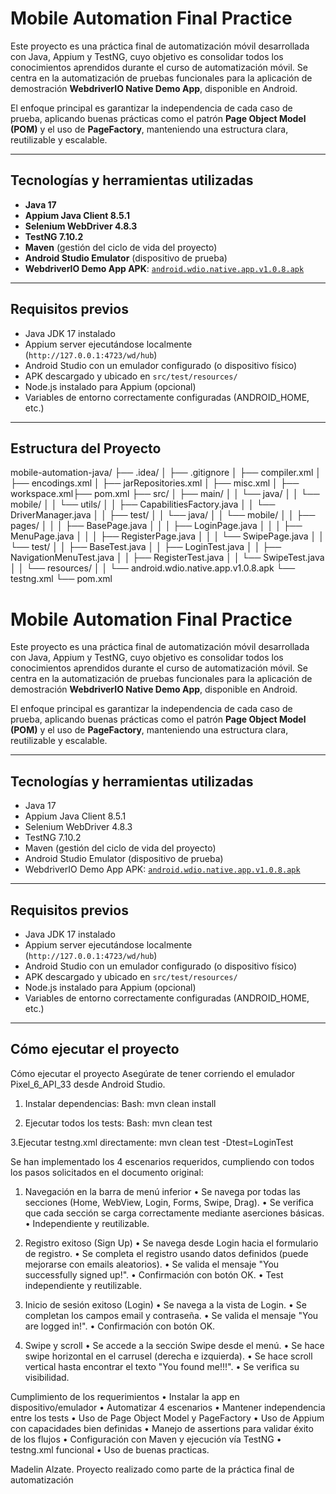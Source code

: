 # Mobile Automation Final Practice

Este proyecto es una práctica final de automatización móvil desarrollada con Java, Appium y TestNG, cuyo objetivo es consolidar todos los conocimientos aprendidos durante el curso de automatización móvil. Se centra en la automatización de pruebas funcionales para la aplicación de demostración **WebdriverIO Native Demo App**, disponible en Android.

El enfoque principal es garantizar la independencia de cada caso de prueba, aplicando buenas prácticas como el patrón **Page Object Model (POM)** y el uso de **PageFactory**, manteniendo una estructura clara, reutilizable y escalable.

---

## Tecnologías y herramientas utilizadas

- **Java 17**
- **Appium Java Client 8.5.1**
- **Selenium WebDriver 4.8.3**
- **TestNG 7.10.2**
- **Maven** (gestión del ciclo de vida del proyecto)
- **Android Studio Emulator** (dispositivo de prueba)
- **WebdriverIO Demo App APK**: [`android.wdio.native.app.v1.0.8.apk`](https://github.com/webdriverio/native-demo-app/releases)

---

## Requisitos previos

- Java JDK 17 instalado
- Appium server ejecutándose localmente (`http://127.0.0.1:4723/wd/hub`)
- Android Studio con un emulador configurado (o dispositivo físico)
- APK descargado y ubicado en `src/test/resources/`
- Node.js instalado para Appium (opcional)
- Variables de entorno correctamente configuradas (ANDROID_HOME, etc.)

---

## Estructura del Proyecto

mobile-automation-java/
├── .idea/
│   ├── .gitignore
│   ├── compiler.xml
│   ├── encodings.xml
│   ├── jarRepositories.xml
│   ├── misc.xml
│   ├── workspace.xml├── pom.xml
├── src/
│   ├── main/
│   │   └── java/
│   │       └── mobile/
│   │           └── utils/
│   │               ├── CapabilitiesFactory.java
│   │               └── DriverManager.java
│
│   ├── test/
│   │   └── java/
│   │       └── mobile/
│   │           ├── pages/
│   │           │   ├── BasePage.java
│   │           │   ├── LoginPage.java
│   │           │   ├── MenuPage.java
│   │           │   ├── RegisterPage.java
│   │           │   └── SwipePage.java
│   │           └── test/
│   │               ├── BaseTest.java
│   │               ├── LoginTest.java
│   │               ├── NavigationMenuTest.java
│   │               ├── RegisterTest.java
│   │               └── SwipeTest.java
│   │ └── resources/
│   │     └── android.wdio.native.app.v1.0.8.apk
└── testng.xml
└── pom.xml 
# Mobile Automation Final Practice

Este proyecto es una práctica final de automatización móvil desarrollada con Java, Appium y TestNG, cuyo objetivo es consolidar todos los conocimientos aprendidos durante el curso de automatización móvil. Se centra en la automatización de pruebas funcionales para la aplicación de demostración **WebdriverIO Native Demo App**, disponible en Android.

El enfoque principal es garantizar la independencia de cada caso de prueba, aplicando buenas prácticas como el patrón **Page Object Model (POM)** y el uso de **PageFactory**, manteniendo una estructura clara, reutilizable y escalable.

---

## Tecnologías y herramientas utilizadas

- Java 17
- Appium Java Client 8.5.1
- Selenium WebDriver 4.8.3
- TestNG 7.10.2
- Maven (gestión del ciclo de vida del proyecto)
- Android Studio Emulator (dispositivo de prueba)
- WebdriverIO Demo App APK: [`android.wdio.native.app.v1.0.8.apk`](https://github.com/webdriverio/native-demo-app/releases)

---

## Requisitos previos

- Java JDK 17 instalado
- Appium server ejecutándose localmente (`http://127.0.0.1:4723/wd/hub`)
- Android Studio con un emulador configurado (o dispositivo físico)
- APK descargado y ubicado en `src/test/resources/`
- Node.js instalado para Appium (opcional)
- Variables de entorno correctamente configuradas (ANDROID_HOME, etc.)

---


## Cómo ejecutar el proyecto
Cómo ejecutar el proyecto
Asegúrate de tener corriendo el emulador Pixel_6_API_33 desde Android Studio.
1. Instalar dependencias:
Bash:
mvn clean install

2. Ejecutar todos los tests:
Bash:
mvn clean test

3.Ejecutar testng.xml directamente:
mvn clean test -Dtest=LoginTest

Se han implementado los 4 escenarios requeridos, cumpliendo con todos los pasos solicitados en el documento original:

1. Navegación en la barra de menú inferior
•	Se navega por todas las secciones (Home, WebView, Login, Forms, Swipe, Drag).
•	Se verifica que cada sección se carga correctamente mediante aserciones básicas.
•	Independiente y reutilizable.

2. Registro exitoso (Sign Up)
•	Se navega desde Login hacia el formulario de registro.
•	Se completa el registro usando datos definidos (puede mejorarse con emails aleatorios).
•	Se valida el mensaje "You successfully signed up!".
•	Confirmación con botón OK.
•	Test independiente y reutilizable.

3. Inicio de sesión exitoso (Login)
•	Se navega a la vista de Login.
•	Se completan los campos email y contraseña.
•	Se valida el mensaje "You are logged in!".
•	Confirmación con botón OK.

4. Swipe y scroll
•	Se accede a la sección Swipe desde el menú.
•	Se hace swipe horizontal en el carrusel (derecha e izquierda).
•	Se hace scroll vertical hasta encontrar el texto "You found me!!!".
•	Se verifica su visibilidad.

Cumplimiento de los requerimientos 
•	Instalar la app en dispositivo/emulador	
•	Automatizar 4 escenarios
•	Mantener independencia entre los tests
•	Uso de Page Object Model y PageFactory
•	Uso de Appium con capacidades bien definidas
•	Manejo de assertions para validar éxito de los flujos
•	Configuración con Maven y ejecución vía TestNG
•	testng.xml funcional
•	Uso de buenas practicas.

Madelin Alzate.
Proyecto realizado como parte de la práctica final de automatización 
